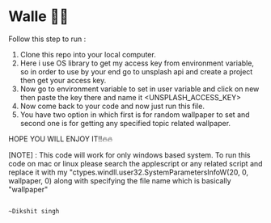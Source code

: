 # Walle 🤖🤖
Follow this step to run : 
1. Clone this repo into your local computer.
2. Here i use OS library to get my access key from environment variable, so in order to use by your end go to unsplash api and create a project then get your access key.
3. Now go to environment variable to set in user variable and click on new then paste the key there and name it <UNSPLASH_ACCESS_KEY>
4. Now come back to your code and now just run this file.
5. You have two option in which first is for random wallpaper to set and second one is for getting any specified topic related wallpaper.

HOPE YOU WILL ENJOY IT!!🔥🔥

[NOTE] : This code will work for only windows based system. To run this code on mac or linux please search the applescript or any related script and replace it with my "ctypes.windll.user32.SystemParametersInfoW(20, 0, wallpaper, 0) along with specifying the file name which is basically "wallpaper"


                                                                                                ~Dikshit singh
